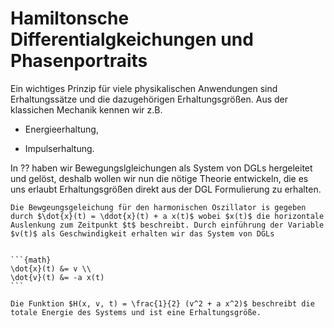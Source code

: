 
# Hamiltonsche Differentialgkeichungen und Phasenportraits

Ein wichtiges Prinzip für viele physikalischen Anwendungen sind Erhaltungssätze und die dazugehörigen Erhaltungsgrößen. Aus der klassichen Mechanik kennen wir z.B.

* Energieerhaltung,

* Impulserhaltung.

In ?? haben wir Bewegungslgleichungen als System von DGLs hergeleitet und gelöst, deshalb wollen wir nun die nötige Theorie entwickeln, die es uns erlaubt Erhaltungsgrößen direkt aus der DGL Formulierung zu erhalten.

````{prf:example} Harmonischer Oszillator
Die Bewgeungsgeleichung für den harmonischen Oszillator is gegeben durch $\dot{x}(t) = \ddot{x}(t) + a x(t)$ wobei $x(t)$ die horizontale 
Auslenkung zum Zeitpunkt $t$ beschreibt. Durch einführung der Variable $v(t)$ als Geschwindigkeit erhalten wir das System von DGLs


```{math}
\dot{x}(t) &= v \\
\dot{v}(t) &= -a x(t)
```

Die Funktion $H(x, v, t) = \frac{1}{2} (v^2 + a x^2)$ beschreibt die totale Energie des Systems und ist eine Erhaltungsgröße.
````

